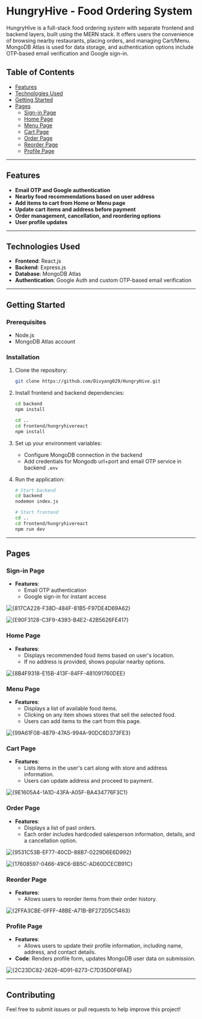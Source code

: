 # HungryHive - Food Ordering System

HungryHive is a full-stack food ordering system with separate frontend and backend layers, built using the MERN stack. It offers users the convenience of browsing nearby restaurants, placing orders, and managing Cart/Menu. MongoDB Atlas is used for data storage, and authentication options include OTP-based email verification and Google sign-in.

## Table of Contents
- [Features](#features)
- [Technologies Used](#technologies-used)
- [Getting Started](#getting-started)
- [Pages](#pages)
  - [Sign-in Page](#sign-in-page)
  - [Home Page](#home-page)
  - [Menu Page](#menu-page)
  - [Cart Page](#cart-page)
  - [Order Page](#order-page)
  - [Reorder Page](#reorder-page)
  - [Profile Page](#profile-page)

---

## Features
- **Email OTP and Google authentication**
- **Nearby food recommendations based on user address**
- **Add items to cart from Home or Menu page**
- **Update cart items and address before payment**
- **Order management, cancellation, and reordering options**
- **User profile updates**

---

## Technologies Used
- **Frontend**: React.js
- **Backend**: Express.js
- **Database**: MongoDB Atlas
- **Authentication**: Google Auth and custom OTP-based email verification

---

## Getting Started
### Prerequisites
- Node.js
- MongoDB Atlas account

### Installation
1. Clone the repository:
    ```bash
    git clone https://github.com/Divyang029/HungryHive.git
    ```
2. Install frontend and backend dependencies:
    ```bash
    cd backend
    npm install

    cd ..
    cd frontend/hungryhivereact
    npm install
    ```
3. Set up your environment variables:
   - Configure MongoDB connection in the backend
   - Add credentials for Mongodb url+port  and email OTP service in backend `.env`

4. Run the application:
    ```bash
    # Start backend
    cd backend
    nodemon index.js

    # Start frontend
    cd ..
    cd frontend/hungryhivereact
    npm run dev
    ```

---

## Pages

### Sign-in Page
- **Features**: 
  - Email OTP authentication
  - Google sign-in for instant access

![{817CA228-F38D-484F-81B5-F97DE4D69A62}](https://github.com/user-attachments/assets/f90bf316-70b0-488b-bd8b-6c110ca52c3e)

![{E90F3128-C3F9-4393-B4E2-42B5626FE417}](https://github.com/user-attachments/assets/3fc9b702-8caf-48a3-9010-48e5a5df1e9a)

### Home Page
- **Features**: 
  - Displays recommended food items based on user's location.
  - If no address is provided, shows popular nearby options.

![{8B4F9318-E15B-413F-84FF-481091760DEE}](https://github.com/user-attachments/assets/2a7021fb-0ce8-4ed5-86b2-eac5da1e0747)

### Menu Page
- **Features**: 
  - Displays a list of available food items.
  - Clicking on any item shows stores that sell the selected food.
  - Users can add items to the cart from this page.

![{99A61F08-4879-47A5-994A-90DC6D373FE3}](https://github.com/user-attachments/assets/4d4212ec-7465-4868-836a-5a406232c4c8)

### Cart Page
- **Features**: 
  - Lists items in the user's cart along with store and address information.
  - Users can update address and proceed to payment.

![{9E1605A4-1A1D-43FA-A05F-BA434776F3C1}](https://github.com/user-attachments/assets/1e2a1535-f817-4c0a-adec-1526c10c8668)

### Order Page
- **Features**: 
  - Displays a list of past orders.
  - Each order includes hardcoded salesperson information, details, and a cancellation option.

![{9531C53B-EF77-40CD-88B7-0229D6E6D992}](https://github.com/user-attachments/assets/7d81f94a-20eb-47df-80ef-43a4b670f969)

![{17608597-0466-49C6-BB5C-AD60DCECB91C}](https://github.com/user-attachments/assets/d5115bc7-873c-4bea-92fb-39fe57f0f1da)

### Reorder Page
- **Features**: 
  - Allows users to reorder items from their order history.

![{2FFA3CBE-0FFF-48BE-A71B-BF272D5C5463}](https://github.com/user-attachments/assets/054c9e6b-79af-4489-8c70-72f3a3469186)

### Profile Page
- **Features**: 
  - Allows users to update their profile information, including name, address, and contact details.
- **Code**: Renders profile form, updates MongoDB user data on submission.

![{2C23DC82-2626-4D91-8273-C7D35D0F6FAE}](https://github.com/user-attachments/assets/6a478fda-5c5c-4b70-bf49-e0c4aba1e772)

---

## Contributing
Feel free to submit issues or pull requests to help improve this project!
